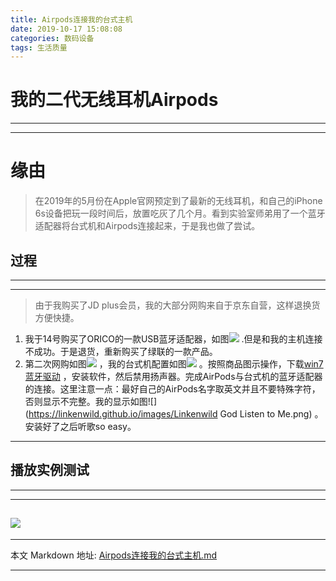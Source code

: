 ```yaml
---
title: Airpods连接我的台式主机
date: 2019-10-17 15:08:08
categories: 数码设备
tags: 生活质量
---
```


# 我的二代无线耳机Airpods
-----
-----
# 缘由 #
> 在2019年的5月份在Apple官网预定到了最新的无线耳机，和自己的iPhone 6s设备把玩一段时间后，放置吃灰了几个月。看到实验室师弟用了一个蓝牙适配器将台式机和Airpods连接起来，于是我也做了尝试。

## 过程 ##
----
----
> 由于我购买了JD plus会员，我的大部分网购来自于京东自营，这样退换货方便快捷。


1.  我于14号购买了ORICO的一款USB蓝牙适配器，如图![](https://linkenwild.github.io/images/ORICO.png)
.但是和我的主机连接不成功。于是退货，重新购买了绿联的一款产品。
2.  第二次网购如图![](https://linkenwild.github.io/images/lulian.png)
，我的台式机配置如图![](https://linkenwild.github.io/images/workdesk.png)
。按照商品图示操作，下载[win7蓝牙驱动](https://www.lulian.cn/download/22-cn.html)
，安装软件，然后禁用扬声器。完成AirPods与台式机的蓝牙适配器的连接。这里注意一点：最好自己的AirPods名字取英文并且不要特殊字符，否则显示不完整。我的显示如图![](https://linkenwild.github.io/images/Linkenwild God Listen to Me.png)
。
安装好了之后听歌so easy。

_____

## 播放实例测试 ##
---
----
![](https://linkenwild.github.io/images/spotify.png)
---
____
本文 Markdown 地址: [Airpods连接我的台式主机.md](https://github.com/linkenwild/linkenwild.github.io/tree/master/Markdown/Airpods连接我的台式主机.md)
___
